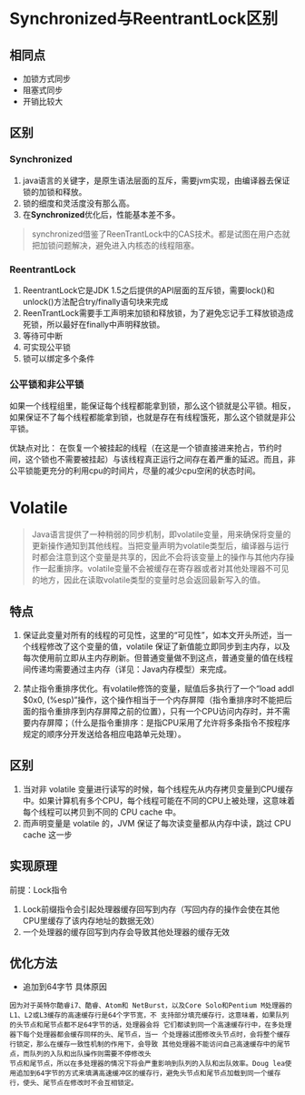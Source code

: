 # Synchronized与ReentrantLock区别
## 相同点
- 加锁方式同步
- 阻塞式同步
- 开销比较大

## 区别
### Synchronized
1. java语言的关键字，是原生语法层面的互斥，需要jvm实现，由编译器去保证锁的加锁和释放。
2. 锁的细度和灵活度没有那么高。
3. 在**Synchronized**优化后，性能基本差不多。
>synchronized借鉴了ReenTrantLock中的CAS技术。都是试图在用户态就把加锁问题解决，避免进入内核态的线程阻塞。
### ReentrantLock
1. ReentrantLock它是JDK 1.5之后提供的API层面的互斥锁，需要lock()和unlock()方法配合try/finally语句块来完成
2. ReenTrantLock需要手工声明来加锁和释放锁，为了避免忘记手工释放锁造成死锁，所以最好在finally中声明释放锁。
3. 等待可中断
4. 可实现公平锁
5. 锁可以绑定多个条件

### 公平锁和非公平锁
如果一个线程组里，能保证每个线程都能拿到锁，那么这个锁就是公平锁。相反，如果保证不了每个线程都能拿到锁，也就是存在有线程饿死，那么这个锁就是非公平锁。

优缺点对比：
在恢复一个被挂起的线程（在这是一个锁直接进来抢占，节约时间，这个锁也不需要被挂起）与该线程真正运行之间存在着严重的延迟。而且，非公平锁能更充分的利用cpu的时间片，尽量的减少cpu空闲的状态时间。

# Volatile
>Java语言提供了一种稍弱的同步机制，即volatile变量，用来确保将变量的更新操作通知到其他线程。当把变量声明为volatile类型后，编译器与运行时都会注意到这个变量是共享的，因此不会将该变量上的操作与其他内存操作一起重排序。volatile变量不会被缓存在寄存器或者对其他处理器不可见的地方，因此在读取volatile类型的变量时总会返回最新写入的值。

## 特点
1. 保证此变量对所有的线程的可见性，这里的“可见性”，如本文开头所述，当一个线程修改了这个变量的值，volatile 保证了新值能立即同步到主内存，以及每次使用前立即从主内存刷新。但普通变量做不到这点，普通变量的值在线程间传递均需要通过主内存（详见：Java内存模型）来完成。

2. 禁止指令重排序优化。有volatile修饰的变量，赋值后多执行了一个“load addl $0x0, (%esp)”操作，这个操作相当于一个内存屏障（指令重排序时不能把后面的指令重排序到内存屏障之前的位置），只有一个CPU访问内存时，并不需要内存屏障；（什么是指令重排序：是指CPU采用了允许将多条指令不按程序规定的顺序分开发送给各相应电路单元处理）。

## 区别
1. 当对非 volatile 变量进行读写的时候，每个线程先从内存拷贝变量到CPU缓存中。如果计算机有多个CPU，每个线程可能在不同的CPU上被处理，这意味着每个线程可以拷贝到不同的 CPU cache 中。
2. 而声明变量是 volatile 的，JVM 保证了每次读变量都从内存中读，跳过 CPU cache 这一步

## 实现原理
前提：Lock指令
1. Lock前缀指令会引起处理器缓存回写到内存（写回内存的操作会使在其他CPU里缓存了该内存地址的数据无效）
2. 一个处理器的缓存回写到内存会导致其他处理器的缓存无效

## 优化方法
- 追加到64字节
具体原因
```
因为对于英特尔酷睿i7、酷睿、Atom和 NetBurst，以及Core Solo和Pentium M处理器的L1、L2或L3缓存的高速缓存行是64个字节宽，不 支持部分填充缓存行，这意味着，如果队列的头节点和尾节点都不足64字节的话，处理器会将 它们都读到同一个高速缓存行中，在多处理器下每个处理器都会缓存同样的头、尾节点，当一 个处理器试图修改头节点时，会将整个缓存行锁定，那么在缓存一致性机制的作用下，会导致 其他处理器不能访问自己高速缓存中的尾节点，而队列的入队和出队操作则需要不停修改头
节点和尾节点，所以在多处理器的情况下将会严重影响到队列的入队和出队效率。Doug lea使 用追加到64字节的方式来填满高速缓冲区的缓存行，避免头节点和尾节点加载到同一个缓存 行，使头、尾节点在修改时不会互相锁定。
```
